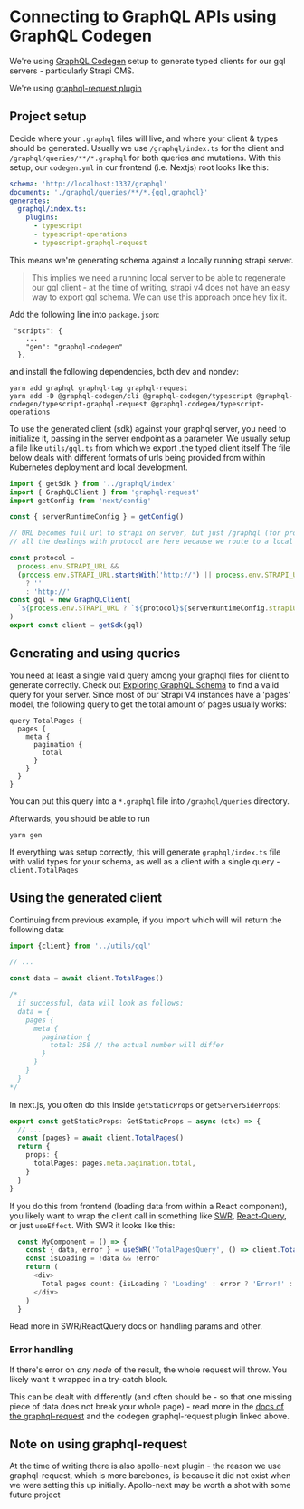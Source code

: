 # Connecting to GraphQL APIs using GraphQL Codegen

We're using [GraphQL Codegen](https://www.graphql-code-generator.com/) setup to generate typed clients for our gql servers - particularly Strapi CMS.

We're using [graphql-request plugin](https://www.graphql-code-generator.com/plugins/typescript/typescript-graphql-request)

## Project setup

Decide where your `.graphql` files will live, and where your client & types should be generated. Usually we use `/graphql/index.ts` for the client and `/graphql/queries/**/*.graphql` for both queries and mutations. With this setup, our `codegen.yml` in our frontend (i.e. Nextjs) root looks like this:

```yml
schema: 'http://localhost:1337/graphql'
documents: './graphql/queries/**/*.{gql,graphql}'
generates:
  graphql/index.ts:
    plugins:
      - typescript
      - typescript-operations
      - typescript-graphql-request
```

This means we're generating schema against a locally running strapi server.

> This implies we need a running local server to be able to regenerate our gql client - at the time of writing, strapi v4 does not have an easy way to export gql schema. We can use this approach once hey fix it.

Add the following line into `package.json`:

```
 "scripts": {
    ...
    "gen": "graphql-codegen"
  },
```

and install the following dependencies, both dev and nondev:

```
yarn add graphql graphql-tag graphql-request
yarn add -D @graphql-codegen/cli @graphql-codegen/typescript @graphql-codegen/typescript-graphql-request @graphql-codegen/typescript-operations
```

To use the generated client (sdk) against your graphql server, you need to initialize it, passing in the server endpoint as a parameter. We usually setup a file like `utils/gql.ts` from which we export .the typed client itself The file below deals with different formats of urls being provided from within Kubernetes deployment and local development.

```ts
import { getSdk } from '../graphql/index'
import { GraphQLClient } from 'graphql-request'
import getConfig from 'next/config'

const { serverRuntimeConfig } = getConfig()

// URL becomes full url to strapi on server, but just /graphql (for proxy) on client
// all the dealings with protocol are here because we route to a local service address from within k8s and to a full https:// url from local development

const protocol =
  process.env.STRAPI_URL &&
  (process.env.STRAPI_URL.startsWith('http://') || process.env.STRAPI_URL.startsWith('https://'))
    ? ''
    : 'http://'
const gql = new GraphQLClient(
  `${process.env.STRAPI_URL ? `${protocol}${serverRuntimeConfig.strapiUrl}` : window.location.origin}/graphql`
)
export const client = getSdk(gql)
```

## Generating and using queries

You need at least a single valid query among your graphql files for client to generate correctly. Check out [Exploring GraphQL Schema](./exploring-graphql-schema.md) to find a valid query for your server. Since most of our Strapi V4 instances have a 'pages' model, the following query to get the total amount of pages usually works:

```
query TotalPages {
  pages {
    meta {
      pagination {
        total
      }
    }
  }
}
```

You can put this query into a `*.graphql` file into `/graphql/queries` directory.

Afterwards, you should be able to run

```
yarn gen
```

If everything was setup correctly, this will generate `graphql/index.ts` file with valid types for your schema, as well as a client with a single query - `client.TotalPages`

## Using the generated client

Continuing from previous example, if you import which will will return the following data:

```ts
import {client} from '../utils/gql'

// ...

const data = await client.TotalPages()

/* 
  if successful, data will look as follows:
  data = {
    pages {
      meta {
        pagination {
          total: 358 // the actual number will differ
        }
      }
    }
  }
*/

```

In next.js, you often do this inside `getStaticProps` or `getServerSideProps`:

```ts
export const getStaticProps: GetStaticProps = async (ctx) => {
  // ...
  const {pages} = await client.TotalPages()
  return {
    props: {
      totalPages: pages.meta.pagination.total,
    }
  }
}
```

If you do this from frontend (loading data from within a React component), you likely want to wrap the client call in something like [SWR](https://swr.vercel.app/), [React-Query](https://react-query-v3.tanstack.com/overview), or just `useEffect`. With SWR it looks like this:

```ts
  const MyComponent = () => {
    const { data, error } = useSWR('TotalPagesQuery', () => client.TotalPages())
    const isLoading = !data && !error
    return (
      <div>
        Total pages count: {isLoading ? 'Loading' : error ? 'Error!' : data.pages.meta.pagination.total}
      </div>
    )
  }
```

Read more in SWR/ReactQuery docs on handling params and other.

### Error handling

If there's error on *any node* of the result, the whole request will throw. You likely want it wrapped in a try-catch block. 

This can be dealt with differently (and often should be - so that one missing piece of data does not break your whole page) - read more in the [docs of the graphql-request](https://github.com/prisma-labs/graphql-request) and the codegen graphql-request plugin linked above.

## Note on using graphql-request 

At the time of writing there is also apollo-next plugin - the reason we use graphql-request, which is more barebones, is because it did not exist when we were setting this up initially. Apollo-next may be worth a shot with some future project

